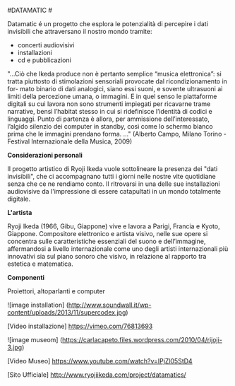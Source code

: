 #DATAMATIC #

Datamatic é un progetto che esplora le potenzialità di percepire i dati invisibili che attraversano il nostro mondo tramite: 
* concerti audiovisivi
* installazioni
* cd e pubblicazioni

"...Ciò che Ikeda produce non è pertanto semplice “musica elettronica”: si tratta piuttosto di stimolazioni sensoriali provocate dal ricondizionamento in for- mato binario di dati analogici, siano essi suoni, e sovente ultrasuoni ai limiti della percezione umana, o immagini. E in quel senso le piattaforme digitali su cui lavora non sono strumenti impiegati per ricavarne trame narrative, bensì l’habitat stesso in cui si ridefinisce l’identità di codici e linguaggi. Punto di partenza è allora, per ammissione dell’interessato, l’algido silenzio dei computer in standby, così come lo schermo bianco prima che le immagini prendano forma. ..." (Alberto Campo, Milano Torino - Festival Internazionale della Musica, 2009)

**Considerazioni personali**

Il progetto artistico di Ryoji Ikeda vuole sottolineare la presenza dei "dati invisibili", che ci accompagnano tutti i giorni nelle nostre vite quotidiane senza che ce ne rendiamo conto. Il ritrovarsi in una delle sue installazioni audiovisive da l'impressione di essere catapultati in un mondo totalmente digitale.

**L'artista**

Ryoji Ikeda (1966, Gibu, Giappone) vive e lavora a Parigi, Francia e Kyoto, Giappone. Compositore elettronico e artista visivo, nelle sue opere si concentra sulle caratteristiche essenziali del suono e dell’immagine, affermandosi a livello internazionale come uno degli artisti internazionali più innovativi sia sul piano sonoro che visivo, in relazione al rapporto tra estetica e matematica. 


**Componenti**

Proiettori, altoparlanti e computer


![image installation]
(http://www.soundwall.it/wp-content/uploads/2013/11/supercodex.jpg)

[Video installazione] https://vimeo.com/76813693

![image museom]
(https://carlacapeto.files.wordpress.com/2010/04/rijoji-3.jpg)

[Video Museo] https://www.youtube.com/watch?v=IPjZl05StD4





[Sito Ufficiale] http://www.ryojiikeda.com/project/datamatics/
